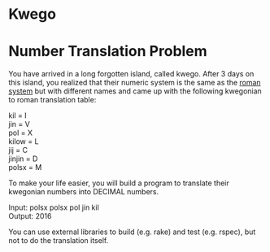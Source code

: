 # Kwego
# Number Translation Problem

You have arrived in a long forgotten island, called kwego. After 3 days on this island, you realized that their numeric system is the same as the [roman system](https://en.wikipedia.org/wiki/Roman_numerals) but with different names and came up with the following kwegonian to roman translation table:


kil = I <br />
jin = V <br />
pol = X <br />
kilow = L <br />
jij = C <br />
jinjin = D <br />
polsx = M <br />


To make your life easier, you will build a program to translate their kwegonian numbers into DECIMAL numbers.

Input: polsx polsx pol jin kil <br />
Output: 2016

You can use external libraries to build (e.g. rake) and test (e.g. rspec), but not to do the translation itself.

